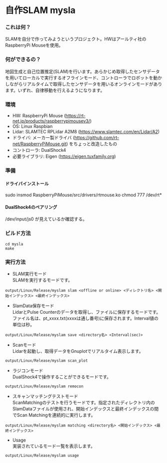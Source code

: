 # 自作SLAM mysla
### これは何？
SLAMを自分で作ってみようというプロジェクト。HWはアールティ社のRaspberryPi Mouseを使用。

### 何ができるの？
地図生成と自己位置推定(SLAM)を行います。あらかじめ取得したセンサデータを用いてローカルで実行するオフラインモード、コントローラでロボットを動かしながらリアルタイムで取得したセンサデータを用いるオンラインモードがあります。いずれ、自律移動を行えるようになります。

### 環境
* HW: RaspberryPi Mouse (https://rt-net.jp/products/raspberrypimousev3/)
* OS: Linux Raspbian
* Lidar: SLAMTEC RPLidar A2M8 (https://www.slamtec.com/en/Lidar/A2)
* ドライバ: メーカー製ドライバ (https://github.com/rt-net/RaspberryPiMouse.git) をちょっと改造したもの
* コントローラ: DualShock4
* 必要ライブラリ: Eigen (https://eigen.tuxfamily.org)

### 準備

#### ドライバインストール
sudo insmod RaspberryPiMouse/src/drivers/rtmouse.ko
chmod 777 /dev/rt*

#### DualShock4のペアリング
/dev/input/js0 が見えているか確認する。

### ビルド方法
```
cd mysla  
make
```

### 実行方法

* SLAM実行モード  
SLAMを実行するモードです。
```
output/Linux/Release/myslam slam <offline or online> <ディレクトリ名> <開始インデックス> <最終インデックス>
```

* SlamData保存モード  
LidarとPulse Counterのデータを取得し、ファイルに保存するモードです。ファイル名は、pt_xxxx.txt(xxxxは通し番号)に保存されます。Interval値の単位は秒。
```
output/Linux/Release/myslam save <directory名> <Interval(sec)>
```

* Scanモード  
Lidarを起動し、取得データをGnuplotでリアルタイム表示します。
```
output/Linux/Release/myslam scan_plot
```

* ラジコンモード  
DualShock4で操作することができるモードです。
```
output/Linux/Release/myslam remocon
```

* スキャンマッチングテストモード  
ScanMatchingのテストを行うモードです。指定されたディレクトリ内のSlamDataファイルが使用され、開始インデックスと最終インデックスの間でScan Matchingを連続的に実行します。
```
output/Linux/Release/myslam matching <directory名> <開始インデックス> <最終インデックス>
```

* Usage  
実装されているモード一覧を表示します。
```
output/Linux/Release/myslam usage
```


